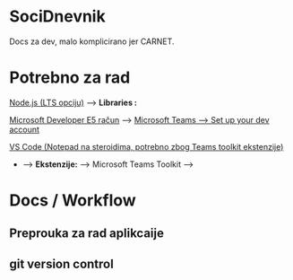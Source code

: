 # SociDnevnik
Docs za dev, malo komplicirano jer CARNET.

# Potrebno za rad 

[Node.js (LTS opciju)](https://nodejs.org/en/download/)
    --> **Libraries :**

[Microsoft Developer E5 račun](https://docs.microsoft.com/en-us/microsoftteams/platform/build-your-first-app/build-first-app-overview#set-up-your-development-account)
    --> [Microsoft Teams --> Set up your dev account](https://docs.microsoft.com/en-us/microsoftteams/platform/build-your-first-app/build-first-app-overview#set-up-your-development-account)

[VS Code (Notepad na steroidima, potrebno zbog Teams toolkit ekstenzije)](https://code.visualstudio.com)

-   --> **Ekstenzije:**
        --> Microsoft Teams Toolkit
        --> 


# Docs / Workflow 

## Preprouka za rad aplikcaije 

## git version control 